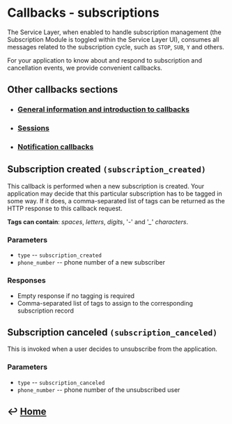 Callbacks - subscriptions
=========================

The Service Layer, when enabled to handle subscription management (the Subscription Module is toggled within the Service Layer UI), consumes all messages related to the subscription cycle, such as `STOP`, `SUB`, `Y` and others. 

For your application to know about and respond to subscription and cancellation events, we provide convenient callbacks.

Other callbacks sections
------------------------

- ### [General information and introduction to callbacks](https://github.com/CarouselSMS/API/tree/master/sections/api/callbacks-general.md)

- ### [Sessions](https://github.com/CarouselSMS/API/tree/master/sections/api/callbacks-sessions.md)

- ### [Notification callbacks](https://github.com/CarouselSMS/API/tree/master/sections/api/callbacks-notifications.md)

Subscription created `(subscription_created)`
---------------------------------------------

This callback is performed when a new subscription is created. Your application may decide that this particular subscription has to be tagged in some way. If it does, a comma-separated list of tags can be returned as the HTTP response to this callback request.

**Tags can contain**: *spaces*, *letters*, *digits*, '*-*' and '*\_*' *characters*.

### Parameters

- `type` -- `subscription_created`
- `phone_number` -- phone number of a new subscriber

### Responses

-   Empty response if no tagging is required
-   Comma-separated list of tags to assign to the corresponding subscription record

Subscription canceled `(subscription_canceled)`
-----------------------------------------------

This is invoked when a user decides to unsubscribe from the application.

### Parameters

-   `type` -- `subscription_canceled`
-   `phone_number` -- phone number of the unsubscribed user

&#8617; [Home](https://github.com/CarouselSMS/API)
--------------
